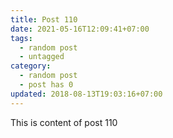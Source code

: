 ```yaml
---
title: Post 110
date: 2021-05-16T12:09:41+07:00
tags:
  - random post
  - untagged
category:
  - random post
  - post has 0
updated: 2018-08-13T19:03:16+07:00
---
```

This is content of post 110